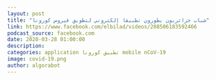 ```yaml
---
layout: post
title: "شباب جزائريون يطورون تطبيقا إلكتروني لتطويق فيروس كورونا"
link: https://www.facebook.com/elbilad/videos/208506183592466
podcast_source: facebook.com
date: 2020-03-28 01:00:00
description:
categories: application تطبيق كورونا mobile nCoV-19
image: covid-19.png
author: algorabot
---
```

